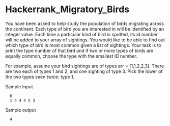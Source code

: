 # Hackerrank_Migratory_Birds
You have been asked to help study the population of birds migrating across the continent.
Each type of bird you are interested in will be identified by an integer value.
Each time a particular kind of bird is spotted, its id number will be added to your array of sightings.
You would like to be able to find out which type of bird is most common given a list of sightings.
Your task is to print the type number of that bird and if two or more types of birds are equally common, choose the type with the smallest ID number.

For example, assume your bird sightings are of types arr = [1,1,2,2,3].
There are two each of types 1 and 2, and one sighting of type 3. Pick the lower of the two types seen twice: type 1.

Sample Input
      
      6
      1 4 4 4 5 3

Sample output
      
      4
